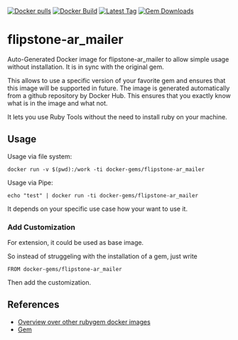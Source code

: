 [![Docker pulls](https://img.shields.io/docker/pulls/rubygem/flipstone-ar_mailer.svg)](https://hub.docker.com/r/rubygem/flipstone-ar_mailer/)
[![Docker Build](https://img.shields.io/docker/automated/rubygem/flipstone-ar_mailer.svg)](https://hub.docker.com/r/rubygem/flipstone-ar_mailer/)
[![Latest Tag](https://img.shields.io/github/tag/docker-rubygem/flipstone-ar_mailer.svg)](https://hub.docker.com/r/rubygem/flipstone-ar_mailer/)
[![Gem Downloads](https://img.shields.io/gem/dt/flipstone-ar_mailer.svg)](https://rubygems.org/gems/flipstone-ar_mailer/)
# flipstone-ar_mailer

Auto-Generated Docker image for flipstone-ar_mailer to allow simple usage without installation.
It is in sync with the original gem.

This allows to use a specific version of your favorite gem and ensures that this image will be supported in future.
The image is generated automatically from a github repository by Docker Hub.
This ensures that you exactly know what is in the image and what not.

It lets you use Ruby Tools without the need to install ruby on your machine.

## Usage

Usage via file system:

`docker run -v $(pwd):/work -ti docker-gems/flipstone-ar_mailer`

Usage via Pipe:

`echo "test" | docker run -ti docker-gems/flipstone-ar_mailer`

It depends on your specific use case how your want to use it.

### Add Customization

For extension, it could be used as base image.

So instead of struggeling with the installation of a gem, just write

`FROM docker-gems/flipstone-ar_mailer`

Then add the customization.

## References

 - [Overview over other rubygem docker images](https://github.com/thinkbot/docker-rubygem)
 - [Gem](https://rubygems.org/gems/flipstone-ar_mailer/)
